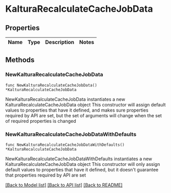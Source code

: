 # KalturaRecalculateCacheJobData

## Properties

Name | Type | Description | Notes
------------ | ------------- | ------------- | -------------

## Methods

### NewKalturaRecalculateCacheJobData

`func NewKalturaRecalculateCacheJobData() *KalturaRecalculateCacheJobData`

NewKalturaRecalculateCacheJobData instantiates a new KalturaRecalculateCacheJobData object
This constructor will assign default values to properties that have it defined,
and makes sure properties required by API are set, but the set of arguments
will change when the set of required properties is changed

### NewKalturaRecalculateCacheJobDataWithDefaults

`func NewKalturaRecalculateCacheJobDataWithDefaults() *KalturaRecalculateCacheJobData`

NewKalturaRecalculateCacheJobDataWithDefaults instantiates a new KalturaRecalculateCacheJobData object
This constructor will only assign default values to properties that have it defined,
but it doesn't guarantee that properties required by API are set


[[Back to Model list]](../README.md#documentation-for-models) [[Back to API list]](../README.md#documentation-for-api-endpoints) [[Back to README]](../README.md)


